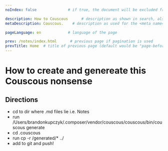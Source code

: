 ```yaml
---
noIndex: false              # if true, the document will be excluded from search index

description: How to Couscous      # description as shown in search, also used for metaDescription if not explicitly set
metaDescription: Couscous.    # description as used for the <meta name="description"> content

pageLanguage: en            # language of the page

prev: /notes/index.html      # previous page if pagination is used
prevTitle: Home  # title of previous page (default would be "page-before" here)
---
```

# How to create and genereate this Couscous nonsense 

## Directions
- cd to dir where .md files lie i.e. Notes
- run /Users/brandonkupczyk/.composer/vendor/couscous/couscous/bin/couscous generate 
- cd .couscous
- run cp -r /generated/* ../ 
- add to git and push!
